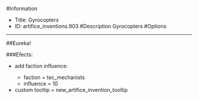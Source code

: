 #Information
 - Title: Gyrocopters
 - ID: artifice_inventions.903
#Description
Gyrocopters
#Options

___
##Eureka!

###Efects:<ul><li>add faction influence:</li><ul><li>faction = tec_mechanists</li><li>influence = 10</li></ul><li>custom tooltip = new_artifice_invention_tooltip</li></ul>
